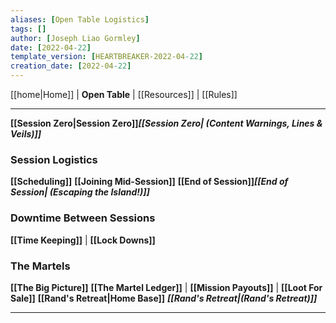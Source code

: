 ```yaml
---
aliases: [Open Table Logistics]
tags: []
author: [Joseph Liao Gormley]
date: [2022-04-22]
template_version: [HEARTBREAKER-2022-04-22]
creation_date: [2022-04-22]
---
```

<!-- Home | Character Creation | -->
[[home|Home]] | **Open Table** | [[Resources]] | [[Rules]] 
___
**[[Session Zero|Session Zero]]*****[[Session Zero| (Content Warnings, Lines & Veils)]]***

### Session Logistics
**[[Scheduling]]**
**[[Joining Mid-Session]]**
**[[End of Session]]*****[[End of Session| (Escaping the Island!)]]***

### Downtime Between Sessions
**[[Time Keeping]]** | **[[Lock Downs]]**

### The Martels
**[[The Big Picture]]**
**[[The Martel Ledger]]** | **[[Mission Payouts]]** | **[[Loot For Sale]]**
**[[Rand's Retreat|Home Base]]** ***[[Rand's Retreat|(Rand's Retreat)]]***
___
<!--*See also:* 
*References:*
*Source:* -->
<!-- Sources, read more, links, etc. -->
<!-- *Source: Entry by [[Mike Maxin]].* -->
<!-- Leave an empty line at the end, otherwise Exporter complains. -->


